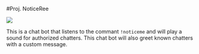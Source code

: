 #Proj. NoticeRee

![](https://github.com/AstralJaeger/Proj.-NoticeRee/workflows/Build/badge.svg)

This is a chat bot that listens to the commant `!noticeme` and will play a sound for authorized chatters. 
This chat bot will also greet known chatters with a custom message.
